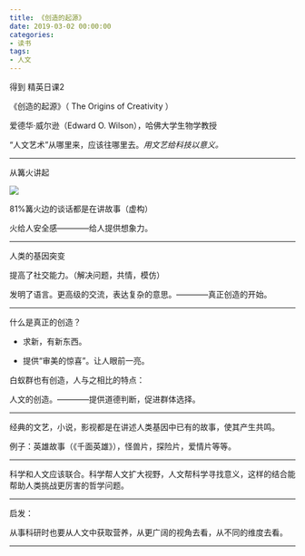 ```yaml
---
title: 《创造的起源》
date: 2019-03-02 00:00:00
categories: 
- 读书
tags:
- 人文
---
```


得到 精英日课2 

《创造的起源》（ The Origins of Creativity ）

爱德华·威尔逊（Edward O. Wilson），哈佛大学生物学教授

“人文艺术”从哪里来，应该往哪里去。*用文艺给科技以意义。*

---

从篝火讲起

![](https://arloseimg.oss-cn-hangzhou.aliyuncs.com/20200817083022.png)

81%篝火边的谈话都是在讲故事（虚构）

火给人安全感————给人提供想象力。

---

人类的基因突变

提高了社交能力。（解决问题，共情，模仿）

发明了语言。更高级的交流，表达复杂的意思。————真正创造的开始。

---

什么是真正的创造？

- 求新，有新东西。

- 提供“审美的惊喜”。让人眼前一亮。

白蚁群也有创造，人与之相比的特点：

人文的创造。————提供道德判断，促进群体选择。

---

经典的文艺，小说，影视都是在讲述人类基因中已有的故事，使其产生共鸣。

例子：英雄故事（《千面英雄》），怪兽片，探险片，爱情片等等。

---

科学和人文应该联合。科学帮人文扩大视野，人文帮科学寻找意义，这样的结合能帮助人类挑战更厉害的哲学问题。

---

启发：

从事科研时也要从人文中获取营养，从更广阔的视角去看，从不同的维度去看。

---





